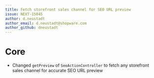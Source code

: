 ```yaml
---
title: Fetch storefront sales channel for SEO URL preview
issue: NEXT-15045
author: d.neustadt
author_email: d.neustadt@shopware.com 
author_github: dneustadt
---
```

# Core
* Changed `getPreview` of `SeoActionController` to fetch any storefront sales channel for accurate SEO URL preview
